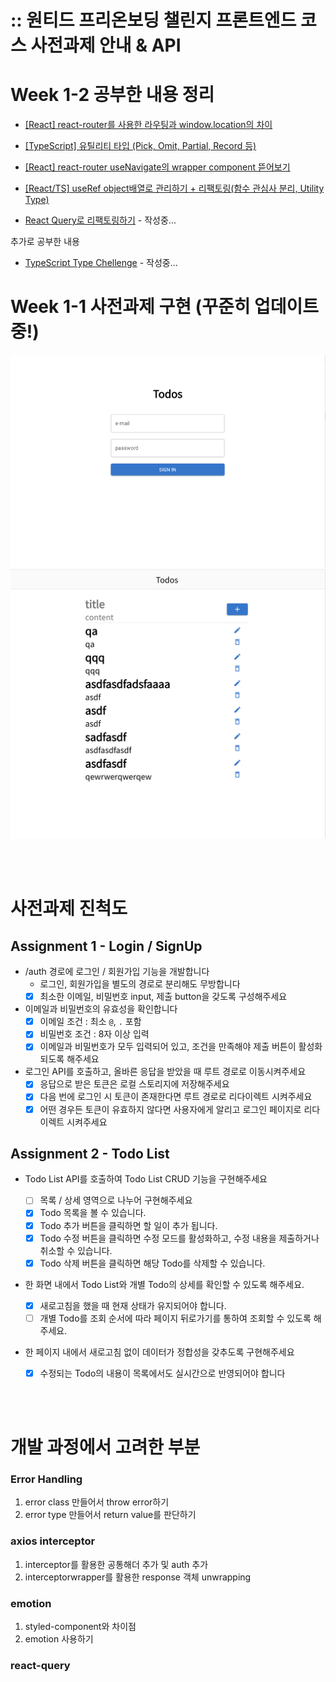 # :: 원티드 프리온보딩 챌린지 프론트엔드 코스 사전과제 안내 & API

# Week 1-2 공부한 내용 정리

- [[React] react-router를 사용한 라우팅과 window.location의 차이](https://80000coding.oopy.io/b2ba558a-187d-4945-a135-230e8a775931)

- [[TypeScript] 유틸리티 타입 (Pick, Omit, Partial, Record 등)](https://80000coding.oopy.io/edb8d09e-7ef9-4de2-9cf3-3b2d61d0c3e7)
- [[React] react-router useNavigate의 wrapper component 뜯어보기](https://80000coding.oopy.io/7e14b2e2-b0ca-482a-9592-97f1153024c5)
- [[React/TS] useRef object배열로 관리하기 + 리팩토링(함수 관심사 분리, Utility Type)](https://80000coding.oopy.io/774fd94b-686d-4a95-aeab-b8f0a376f1c6)

- [React Query로 리팩토링하기](https://80000coding.oopy.io/b0655b92-43e8-435b-97a6-244fbf875637) - 작성중...

추가로 공부한 내용

- [TypeScript Type Chellenge](https://80000coding.oopy.io/a79bf2b8-6612-4258-9c13-6b20ee85e4d0) - 작성중...

# Week 1-1 사전과제 구현 (꾸준히 업데이트 중!)

![signinView](./asset/signinView.png)
![todoView](./asset/todoView.png)

</br></br>

# 사전과제 진척도

## Assignment 1 - Login / SignUp

- /auth 경로에 로그인 / 회원가입 기능을 개발합니다
  - 로그인, 회원가입을 별도의 경로로 분리해도 무방합니다
  - [x] 최소한 이메일, 비밀번호 input, 제출 button을 갖도록 구성해주세요
- 이메일과 비밀번호의 유효성을 확인합니다
  - [x] 이메일 조건 : 최소 `@`, `.` 포함
  - [x] 비밀번호 조건 : 8자 이상 입력
  - [x] 이메일과 비밀번호가 모두 입력되어 있고, 조건을 만족해야 제출 버튼이 활성화 되도록 해주세요
- 로그인 API를 호출하고, 올바른 응답을 받았을 때 루트 경로로 이동시켜주세요
  - [x] 응답으로 받은 토큰은 로컬 스토리지에 저장해주세요
  - [x] 다음 번에 로그인 시 토큰이 존재한다면 루트 경로로 리다이렉트 시켜주세요
  - [x] 어떤 경우든 토큰이 유효하지 않다면 사용자에게 알리고 로그인 페이지로 리다이렉트 시켜주세요

## Assignment 2 - Todo List

- Todo List API를 호출하여 Todo List CRUD 기능을 구현해주세요
  - [ ] 목록 / 상세 영역으로 나누어 구현해주세요
  - [x] Todo 목록을 볼 수 있습니다.
  - [x] Todo 추가 버튼을 클릭하면 할 일이 추가 됩니다.
  - [x] Todo 수정 버튼을 클릭하면 수정 모드를 활성화하고, 수정 내용을 제출하거나 취소할 수 있습니다.
  - [x] Todo 삭제 버튼을 클릭하면 해당 Todo를 삭제할 수 있습니다.
- 한 화면 내에서 Todo List와 개별 Todo의 상세를 확인할 수 있도록 해주세요.
  - [x] 새로고침을 했을 때 현재 상태가 유지되어야 합니다.
  - [ ] 개별 Todo를 조회 순서에 따라 페이지 뒤로가기를 통하여 조회할 수 있도록 해주세요.
- 한 페이지 내에서 새로고침 없이 데이터가 정합성을 갖추도록 구현해주세요

  - [x] 수정되는 Todo의 내용이 목록에서도 실시간으로 반영되어야 합니다

</br></br>

# 개발 과정에서 고려한 부분

### Error Handling

1. error class 만들어서 throw error하기
2. error type 만들어서 return value를 판단하기

### axios interceptor

1. interceptor를 활용한 공통해더 추가 및 auth 추가
2. interceptorwrapper를 활용한 response 객체 unwrapping

### emotion

1. styled-component와 차이점
2. emotion 사용하기

### react-query
